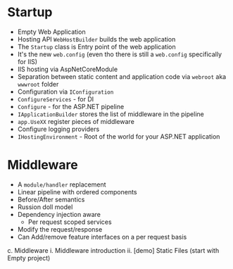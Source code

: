 # Startup 

- Empty Web Application
- Hosting API `WebHostBuilder` builds the web application
- The `Startup` class is Entry point of the web application
- It's the new `web.config` (even tho there is still a `web.config` specifically for IIS)
- IIS hosting via AspNetCoreModule
- Separation between static content and application code via `webroot` aka `wwwroot` folder
- Configuration via `IConfiguration`
- `ConfigureServices` - for DI 
- `Configure` - for the ASP.NET pipeline
 - `IApplicationBuilder` stores the list of middleware in the pipeline
 - `app.UseXX` register pieces of middleware
- Configure logging providers
- `IHostingEnvironment` - Root of the world for your ASP.NET application


# Middleware

- A `module/handler` replacement
- Linear pipeline with ordered components
- Before/After semantics
- Russion doll model
- Dependency injection aware
  - Per request scoped services
- Modify the request/response
- Can Add/remove feature interfaces on a per request basis

c. Middleware
	i. Middleware introduction
	ii. [demo] Static Files (start with Empty project)
